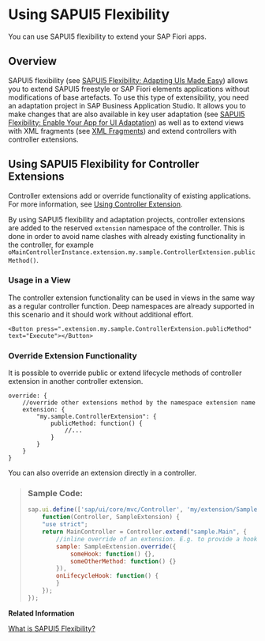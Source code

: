 <!-- loio72861c2eefd64ef392ae5b192a804d6b -->

# Using SAPUI5 Flexibility

You can use SAPUI5 flexibility to extend your SAP Fiori apps.



<a name="loio72861c2eefd64ef392ae5b192a804d6b__section_w4p_rgf_n2b"/>

## Overview

SAPUI5 flexibility \(see [SAPUI5 Flexibility: Adapting UIs Made Easy](../04_Essentials/sapui5-flexibility-adapting-uis-made-easy-a8e55aa.md)\) allows you to extend SAPUI5 freestyle or SAP Fiori elements applications without modifications of base artefacts. To use this type of extensibility, you need an adaptation project in SAP Business Application Studio. It allows you to make changes that are also available in key user adaptation \(see [SAPUI5 Flexibility: Enable Your App for UI Adaptation](../05_Developing_Apps/sapui5-flexibility-enable-your-app-for-ui-adaptation-f1430c0.md)\) as well as to extend views with XML fragments \(see [XML Fragments](../04_Essentials/xml-fragments-2c677b5.md)\) and extend controllers with controller extensions.



<a name="loio72861c2eefd64ef392ae5b192a804d6b__section_vjc_m3f_n2b"/>

## Using SAPUI5 Flexibility for Controller Extensions

Controller extensions add or override functionality of existing applications. For more information, see [Using Controller Extension](../04_Essentials/using-controller-extension-21515f0.md).

By using SAPUI5 flexibility and adaptation projects, controller extensions are added to the reserved `extension` namespace of the controller. This is done in order to avoid name clashes with already existing functionality in the controller, for example `oMainControllerInstance.extension.my.sample.ControllerExtension.publicMethod()`.



### Usage in a View

The controller extension functionality can be used in views in the same way as a regular controller function. Deep namespaces are already supported in this scenario and it should work without additional effort.

```
<Button press=".extension.my.sample.ControllerExtension.publicMethod" text="Execute"></Button>
```



### Override Extension Functionality

It is possible to override public or extend lifecycle methods of controller extension in another controller extension.

```
override: {
    //override other extensions method by the namespace extension name
    extension: {
        "my.sample.ControllerExtension": {
            publicMethod: function() {
                //...
            }
        }
    }
}
```

You can also override an extension directly in a controller.

> ### Sample Code:  
> ```js
> sap.ui.define(['sap/ui/core/mvc/Controller', 'my/extension/SampleExtension'],
>     function(Controller, SampleExtension) {
>     "use strict";
>     return MainController = Controller.extend("sample.Main", {
>         //inline override of an extension. E.g. to provide a hook implementation
>         sample: SampleExtension.override({
>             someHook: function() {},
>             someOtherMethod: function() {}
>         }),
>         onLifecycleHook: function() {
>         }
>     });
> });
> 
> ```

**Related Information**  


[What is SAPUI5 Flexibility?](https://help.sap.com/viewer/UI5_Flex/e36d19b3d24f47199a9a82d3faa508c3.html)

